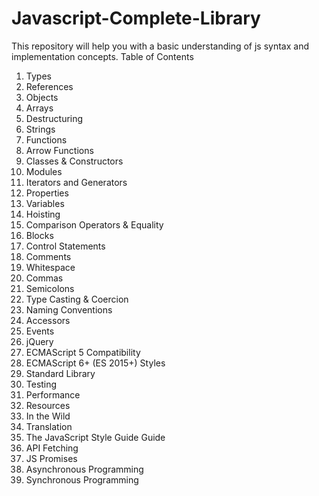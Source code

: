 # Javascript-Complete-Library
This repository will help you with a basic understanding of js syntax and implementation concepts.
Table of Contents
1.	Types
2.	References
3.	Objects
4.	Arrays
5.	Destructuring
6.	Strings
7.	Functions
8.	Arrow Functions
9.	Classes & Constructors
10.	Modules
11.	Iterators and Generators
12.	Properties
13.	Variables
14.	Hoisting
15.	Comparison Operators & Equality
16.	Blocks
17.	Control Statements
18.	Comments
19.	Whitespace
20.	Commas
21.	Semicolons
22.	Type Casting & Coercion
23.	Naming Conventions
24.	Accessors
25.	Events
26.	jQuery
27.	ECMAScript 5 Compatibility
28.	ECMAScript 6+ (ES 2015+) Styles
29.	Standard Library
30.	Testing
31.	Performance
32.	Resources
33.	In the Wild
34.	Translation
35.	The JavaScript Style Guide Guide
36.	API Fetching
37. JS Promises
38. Asynchronous Programming
39. Synchronous Programming

